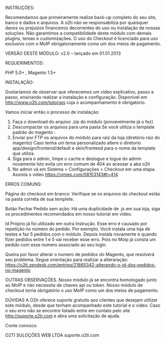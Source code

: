INSTRUÇÕES:

Recomendamos que primeiramente realize back-up completo do seu site, banco e dados e
 arquivos. A o2ti não se responsabiliza por quaisquer danos ou prejuízos financeiros
decorrentes do uso ou instalação de nossas soluções. Não garantimos a compatibilidade deste
 módulo com demais plugins, temas e customizações.
O uso do Checkout é licenciado para uso exclusivo com o MoIP obrigatoriamente como um dos meios de pagamento.

VERSÃO DESTE MÓDULO: v2.0 – lançado em 01.01.2013

REQUERIMENTOS:

PHP 5.0+ , Magento 1.5+

INSTALAÇÃO:

Gostaríamos de observar que oferecemos um vídeo explicativo, passo a passo, ensinando
 realizar a instalação e configuração. Disponível em http://www.o2ti.com/tutoriais
 cuja o acompanhamento é obrigatorio.

Vamos iniciar então o processo de instalação:

1. Faça o download do arquivo .zip do módulo (provavelmente já o fez)
2. Descompactar os arquivos para uma pasta
Se você utiliza o template padrão do magento :
3. Enviar por FTP os arquivos do módulo para raiz da loja (diretório raiz do magento) Caso tenha um tema personalizado altere o diretorio app/design/frontend/default e skin/frontend para o nome da
 template que utiliza.
4. Siga para o admin, limpe o cache e deslogue e logue do admin novamente Isto evita um erro comum de 404 ao acessar a aba o2ti
5. No admin vá em Sistema > Configurações > Checkout em uma etapa.
Assista o vídeo https://vimeo.com/58153143#t=414


ERROS COMUNS:

Página do checkout em branco: 
  Verifique se os arquivos do checkout estão na pasta
 correta de sua templete.

Botão Fechar Pedido sem ação: 
	Há uma duplicidade de .js em sua loja, siga os
 procedimentos recomendados em nosso tutorial em video.
 

Id Próprio já foi utilizado em outra Instrução. 
Esse erro é causado por repetição no
 número do pedido. Por exemplo. Você instala uma loja de testes e faz 5 pedidos com o
 módulo. Depois instala novamente e quando fizer pedidos entre 1 e 5 vai receber esse
 erro. Pois no Moip já consta um pedido com esse numero associado ao seu login.

Queira por favor alterar o numero de pedidos do Magento, que resolverá seu
problema. 
Segue orientação para realizar a alteraração:
https://o2ti.zendesk.com/entries/21865342-alterando-o-id-dos-pedidos-no-magento


OUTRAS OBSERVAÇÕES.
Nosso módulo já se encontra homologado junto ao MoIP e não necessita de chaves api ou
 token.
Nosso módulo de checkout torna obrigatório o uso MoIP como um dos meios de pagamento.

DÚVIDAS
A O2ti oferece suporte gratuito aos clientes que desejam utilizar este módulo, desde que tenham acompanhado este tutorial e o video. 
Caso o seu erro não se encontre listado entre em contato pelo site http://suporte.o2ti.com e abra uma solicitação de ajuda.




Conte conosco.

O2TI SULOÇÕES WEB LTDA
suporte.o2ti.com
